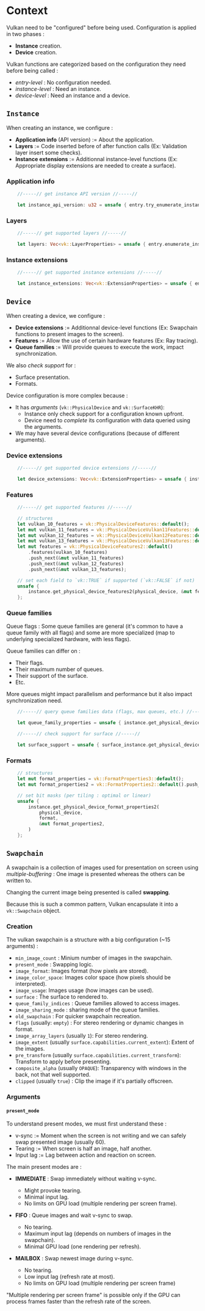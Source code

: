 # Context

Vulkan need to be "configured" before being used. Configuration is applied in two phases :
- **Instance** creation.
- **Device** creation.

Vulkan functions are categorized based on the configuration they need before being called :
- *entry-level* : No configuration needed.
- *instance-level* : Need an instance.
- *device-level* : Need an instance and a device.

## `Instance`

When creating an instance, we configure :
- **Application info** (API version) := About the application.
- **Layers** := Code inserted before of after function calls (Ex: Validation layer insert some checks).
- **Instance extensions** := Additionnal instance-level functions (Ex: Appropriate display extensions are needed to create a surface).

### Application info

```rust
    //-----// get instance API version //-----//

    let instance_api_version: u32 = unsafe { entry.try_enumerate_instance_version()? }.unwrap_or(vk::API_VERSION_1_0),
```

### Layers

```rust
    //-----// get supported layers //-----//

    let layers: Vec<vk::LayerProperties> = unsafe { entry.enumerate_instance_layer_properties()? };
```

### Instance extensions

```rust
    //-----// get supported instance extensions //-----//

    let instance_extensions: Vec<vk::ExtensionProperties> = unsafe { entry.enumerate_instance_extension_properties(None)? };
```

## `Device`

When creating a device, we configure :
- **Device extensions** :=  Additionnal device-level functions (Ex: Swapchain functions to present images to the screen).
- **Features** := Allow the use of certain hardware features (Ex: Ray tracing).
- **Queue families** := Will provide queues to execute the work, impact synchronization.

We also *check support* for :
- Surface presentation.
- Formats.

Device configuration is more complex because :
- It has *arguments* (`vk::PhysicalDevice` and `vk::SurfaceKHR`):
    - Instance only check support for a configuration known upfront.
    - Device need to *complete* its configuration with data queried using the arguments.
- We may have several device configurations (because of different arguments).

### Device extensions

```rust
    //-----// get supported device extensions //-----//

    let device_extensions: Vec<vk::ExtensionProperties> = unsafe { instance.enumerate_device_extension_properties(physical_device)? };
```

### Features

```rust
    //-----// get supported features //-----//

    // structures
    let vulkan_10_features = vk::PhysicalDeviceFeatures::default();
    let mut vulkan_11_features = vk::PhysicalDeviceVulkan11Features::default();
    let mut vulkan_12_features = vk::PhysicalDeviceVulkan12Features::default();
    let mut vulkan_13_features = vk::PhysicalDeviceVulkan13Features::default();
    let mut features = vk::PhysicalDeviceFeatures2::default()
        .features(vulkan_10_features)
        .push_next(&mut vulkan_11_features)
        .push_next(&mut vulkan_12_features)
        .push_next(&mut vulkan_13_features);

    // set each field to `vk::TRUE` if supported (`vk::FALSE` if not)
    unsafe {
        instance.get_physical_device_features2(physical_device, &mut features)
    };
```
### Queue families

Queue flags : Some queue families are general (it's common to have a queue family with all flags) and some are more specialized (map to underlying specialized hardware, with less flags).

Queue families can differ on :
- Their flags.
- Their maximum number of queues.
- Their support of the surface.
- Etc.

More queues might impact parallelism and performance but it also impact synchronization need.

```rust
    //-----// query queue families data (flags, max queues, etc.) //-----//

    let queue_family_properties = unsafe { instance.get_physical_device_queue_family_properties(physical_device) };

    //-----// check support for surface //-----//

    let surface_support = unsafe { surface_instance.get_physical_device_surface_support(physical_device, queue_family_index, surface)? };
```

### Formats

```rust
    // structures
    let mut format_properties = vk::FormatProperties3::default();
    let mut format_properties2 = vk::FormatProperties2::default().push_next(&mut format_properties);

    // set bit masks (per tiling : optimal or linear)
    unsafe {
        instance.get_physical_device_format_properties2(
            physical_device,
            format,
            &mut format_properties2,
        )
    };
```

## `Swapchain`

A swapchain is a collection of images used for presentation on screen using *multiple-buffering* : One image is presented whereas the others can be written to.

Changing the current image being presented is called **swapping**.

Because this is such a common pattern, Vulkan encapsulate it into a `vk::Swapchain` object.

### Creation

The vulkan swapchain is a structure with a big configuration (~15 arguments) :
- `min_image_count` : Minium number of images in the swapchain.
- `present_mode` : Swapping logic.
- `image_format`: Images format (how pixels are stored).
- `image_color_space`: Images color space (how pixels should be interpreted).
- `image_usage`: Images usage (how images can be used).
- `surface` : The surface to rendered to.
- `queue_family_indices` : Queue families allowed to access images.
- `image_sharing_mode` : sharing mode of the queue families.
- `old_swapchain` : For quicker swapchain recreation. 
- `flags` (usually: `empty`) : For stereo rendering or dynamic changes in format.
- `image_array_layers` (usually `1`): For stereo rendering.
- `image_extent` (usually `surface.capabilities.current_extent`): Extent of the images.
- `pre_transform` (usually `surface.capabilities.current_transform`): Transform to apply before presenting.
- `composite_alpha` (usually `OPAQUE`): Transparency with windows in the back, not that well supported.
- `clipped` (usually `true`) : Clip the image if it's partially offscreen.

### Arguments

#### `present_mode`

To understand present modes, we must first understand these :
- v-sync := Moment when the screen is not writing and we can safely swap presented image (usually 60).
- Tearing := When screen is half an image, half another.
- Input lag := Lag between action and reaction on screen.

The main present modes are :

- **IMMEDIATE** : Swap immediately without waiting v-sync.
    - Might provoke tearing.
    - Minimal input lag.
    - No limits on GPU load (multiple rendering per screen frame).

- **FIFO** : Queue images and wait v-sync to swap.
    - No tearing.
    - Maximum input lag (depends on numbers of images in the swapchain).
    - Minimal GPU load (one rendering per refresh).

- **MAILBOX** : Swap newest image during v-sync.
    - No tearing.
    - Low input lag (refresh rate at most).
    - No limits on GPU load (multiple rendering per screen frame)

"Multiple rendering per screen frame" is possible only if the GPU can process frames faster than the refresh rate of the screen.



